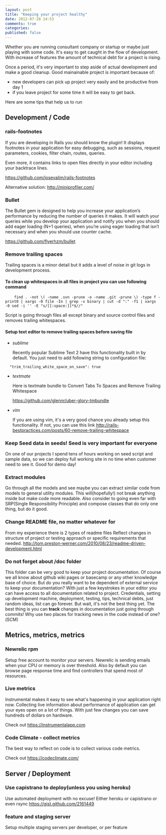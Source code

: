 ```yaml
---
layout: post
title: "Keeping your project healthy"
date: 2012-07-28 14:53
comments: true
categories:
published: false
---
```


Whether you are running consultant company or startup or maybe just playing with some code. It's easy to get caught in the flow of development. With increase of features the amount of technical debt for a project is rising.

Once a period, it's very important to step aside of actual development and make a good cleanup. Good mainainable project is important because of:

  * new developers can pick up project very easily and be productive from day 1
  * if you leave project for some time it will be easy to get back.

Here are some tips that help us to run

## Development / Code

### rails-footnotes

  If you are developing in Rails you should know the plugin! It displays footnotes in your application for easy debugging, such as sessions, request parameters, cookies, filter chain, routes, queries.

  Even more, it contains links to open files directly in your editor including your backtrace lines.

  <https://github.com/josevalim/rails-footnotes>

  Alternative solution:
  <http://miniprofiler.com/>

### Bullet

  The Bullet gem is designed to help you increase your application’s performance by reducing the number of queries it makes. It will watch your queries while you develop your application and notify you when you should add eager loading (N+1 queries), when you’re using eager loading that isn’t necessary and when you should use counter cache.

  <https://github.com/flyerhzm/bullet>

### Remove trailing spaces

  Trailing spaces is a minor detail but it adds a level of noise in git logs in development process.

#### To clean up whitespaces in all files in project you can use following command

```
    find . -not \( -name .svn -prune -o -name .git -prune \) -type f -print0 | xargs -0 file -In | grep -v binary | cut -d ":" -f1 | xargs -0 sed -i '' -E "s/[[:space:]]*$//"
```

  Script is going through files all except binary and source control files and removes trailing whitespaces.

#### Setup text editor to remove trailing spaces before saving file

  * _sublime_

    Recently popular Sublime Text 2 have this functionality built in by default. You just need to add following string to configuration file:
```
  "trim_trailing_white_space_on_save": true
```

  * _textmate_

    Here is textmate bundle to Convert Tabs To Spaces and Remove Trailing Whitespace

    <https://github.com/glennr/uber-glory-tmbundle>

  * _vim_

    If you are using vim, it's a very good chance you already setup this functionality.
    If not, you can use this link <http://rails-bestpractices.com/posts/60-remove-trailing-whitespace>

### Keep Seed data in seeds! Seed is very important for everyone

  On one of our projects I spend tens of hours working on seed script and sample data, so we can deploy full working site in no time when customer need to see it.
  Good for demo day!

### Extract modules

  Go through all the models and see maybe you can extract similar code from models to general utility modules. This will(hopefully!) not break anything inside but make code more readable.
  Also consider to going even far with SRP(Single Responsibility Principle) and compose classes that do only one thing, but do it good.

### Change README file, no matter whatever for
  From my experience there is 2 types of readme files
  Reflect changes in structure of project or testing approach or specific requirements that needed.
  <http://tom.preston-werner.com/2010/08/23/readme-driven-development.html>

### Do not forget about /doc folder

  This folder can be very good to keep your project documentation. Of course we all know about github wiki pages or basecamp or any other knowledge base of choice. But do you really want to be dependent of external service to keep your documentation?
  With just a few keystrokes in your editor you can have access to all documentation related to project. Credentials, setting up development machine, deployment, testing, tips, technical debts, just random ideas, list can go forever.
  But wait, it's not the best thing yet. The best thing is you can __track__ changes in documentation just going through commits! Why use two places for tracking news in the code instead of one?(SCM)


## Metrics, metrics, metrics

### Newrelic rpm

  Setup free account to monitor your servers. Newrelic is sending emails when your CPU or memory is over threshold.
  Also by default you can browse page response time and find controllers that spend most of resources.

### Live metrics

  Instrumental makes it easy to see what's happening in your application right now.
  Collecting live information about performance of application can get your eyes open on a lot of things. With just few changes you can save hundreds of dollars on hardware.

  Check out <https://instrumentalapp.com>

### Code Climate - collect metrics

  The best way to reflect on code is to collect various code metrics.

  Check out <https://codeclimate.com/>


## Server / Deployment

### Use capistrano to deploy(unless you using heroku)

  Use automated deployment with no excuse! Either heroku or capistrano or even rsync
  https://gist.github.com/2161449

### feature and staging server

  Setup multiple staging servers per developer, or per feature
